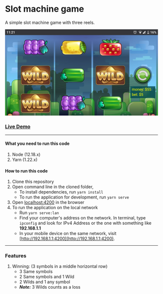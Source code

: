 # Slot machine game
A simple slot machine game with three reels.

![Slots](./examples/Screenshot_20200915-112117.jpg "Slots")

### [Live Demo](https://pixi-slot-game.herokuapp.com/ "Slot game")

---

#### What you need to run this code
1. Node (12.18.x)
2. Yarn (1.22.x)

#### How to run this code
1. Clone this repository
2. Open command line in the cloned folder,
   - To install dependencies, run ```yarn install```
   - To run the application for development, run ```yarn serve```
3. Open [localhost:4200](http://localhost:4200/) in the browser
4. To run the application on the local network
   - Run ```yarn serve:lan```
   - Find your computer's address on the network. In terminal, type ```ipconfig``` and look for IPv4 Address or the one with something like **192.168.1.1**
   - In your mobile device on the same network, visit [http://192.168.1.1:4200](http://192.168.1.1:4200).
   
---

### Features
1. Winning: (3 symbols in a middle horizontal row)
   - 3 Same symbols
   - 2 Same symbols and 1 Wild
   - 2 Wilds and 1 any symbol
   - _**Note:**_ 3 Wilds counts as a loss
